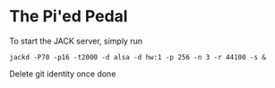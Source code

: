 The Pi'ed Pedal
===========

To start the JACK server, simply run

    jackd -P70 -p16 -t2000 -d alsa -d hw:1 -p 256 -n 3 -r 44100 -s &

Delete git identity once done
